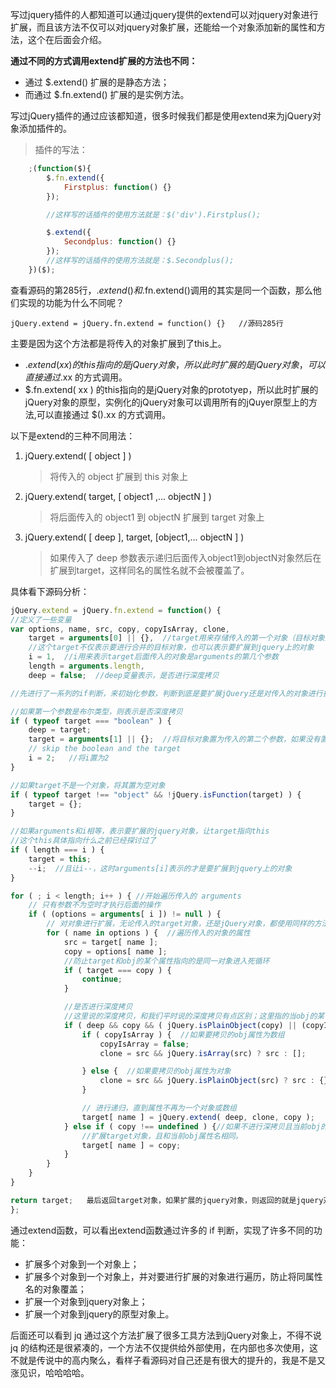 写过jquery插件的人都知道可以通过jquery提供的extend可以对jquery对象进行扩展，而且该方法不仅可以对jquery对象扩展，还能给一个对象添加新的属性和方法，这个在后面会介绍。

**通过不同的方式调用extend扩展的方法也不同：**

- 通过 $.extend() 扩展的是静态方法；
- 而通过 $.fn.extend() 扩展的是实例方法。


写过jQuery插件的通过应该都知道，很多时候我们都是使用extend来为jQuery对象添加插件的。
> 插件的写法：

```javascript
	;(function($){
		$.fn.extend({
			Firstplus: function() {}
		});

		//这样写的话插件的使用方法就是：$('div').Firstplus();

		$.extend({
			Secondplus: function() {}
		});
		//这样写的话插件的使用方法就是：$.Secondplus();
	})($);
```


查看源码的第285行，$.extend()和$.fn.extend()调用的其实是同一个函数，那么他们实现的功能为什么不同呢？

    jQuery.extend = jQuery.fn.extend = function() {}   //源码285行

主要是因为这个方法都是将传入的对象扩展到了this上。

- $.extend( xx ) 的this指向的是jQuery对象，所以此时扩展的是jQuery对象，可以直接通过$.xx 的方式调用。
- $.fn.extend( xx ) 的this指向的是jQuery对象的prototyep，所以此时扩展的jQuery对象的原型，实例化的jQuery对象可以调用所有的jQuyer原型上的方法,可以直接通过 $().xx 的方式调用。



以下是extend的三种不同用法：

1. jQuery.extend(  [ object ] )
	>将传入的 object 扩展到 this 对象上

2. jQuery.extend( target, [ object1 ,... objectN ] )
	>将后面传入的 object1 到 objectN 扩展到 target 对象上

3. jQuery.extend( [ deep ], target, [object1,... objectN ] )
	>如果传入了 deep 参数表示递归后面传入object1到objectN对象然后在扩展到target，这样同名的属性名就不会被覆盖了。

具体看下源码分析：

```javascript
jQuery.extend = jQuery.fn.extend = function() {
//定义了一些变量
var options, name, src, copy, copyIsArray, clone,
	target = arguments[0] || {},  //target用来存储传入的第一个对象（目标对象）
	//这个target不仅表示要进行合并的目标对象，也可以表示要扩展到jquery上的对象
	i = 1,  //i用来表示target后面传入的对象是arguments的第几个参数
	length = arguments.length,   
	deep = false;  //deep变量表示，是否进行深度拷贝

//先进行了一系列的if判断，来初始化参数，判断到底是要扩展jQuery还是对传入的对象进行扩展

//如果第一个参数是布尔类型，则表示是否深度拷贝
if ( typeof target === "boolean" ) {
	deep = target;
	target = arguments[1] || {};  //将目标对象置为传入的第二个参数，如果没有置为空对象
	// skip the boolean and the target
	i = 2;   //将i置为2
}

//如果target不是一个对象，将其置为空对象
if ( typeof target !== "object" && !jQuery.isFunction(target) ) {
	target = {};
}

//如果arguments和i相等，表示要扩展的jquery对象，让target指向this
//这个this具体指向什么之前已经探讨过了
if ( length === i ) {  
	target = this;
	--i;  //且让i--，这时arguments[i]表示的才是要扩展到jquery上的对象
}

for ( ; i < length; i++ ) { //开始遍历传入的 arguments
	// 只有参数不为空时才执行后面的操作
	if ( (options = arguments[ i ]) != null ) {
		// 对对象进行扩展，无论传入的target对象，还是jQuery对象，都使用同样的方法进行扩展
		for ( name in options ) {  //遍历传入的对象的属性
			src = target[ name ];
			copy = options[ name ];
			//防止target和obj的某个属性指向的是同一对象进入死循环
			if ( target === copy ) {  
				continue;
			}

			//是否进行深度拷贝
			//这里说的深度拷贝，和我们平时说的深度拷贝有点区别；这里指的当obj的某个属性是一个对象时，是否对这个属性继续遍历，如果不进行遍历的话，会直接覆盖target对象的同名属性
			if ( deep && copy && ( jQuery.isPlainObject(copy) || (copyIsArray = jQuery.isArray(copy)) ) ) {
				if ( copyIsArray ) {  //如果要拷贝的obj属性为数组
					copyIsArray = false;
					clone = src && jQuery.isArray(src) ? src : [];

				} else {  //如果要拷贝的obj属性为对象
					clone = src && jQuery.isPlainObject(src) ? src : {};
				}

				// 进行递归，直到属性不再为一个对象或数组
				target[ name ] = jQuery.extend( deep, clone, copy );
			} else if ( copy !== undefined ) {//如果不进行深拷贝且当前obj的属性不为空
				//扩展target对象，且和当前obj属性名相同。
				target[ name ] = copy;
			}
		}
	}
}

return target;   最后返回target对象，如果扩展的jquery对象，则返回的就是jquery对象
};
```



通过extend函数，可以看出extend函数通过许多的 if 判断，实现了许多不同的功能：
- 扩展多个对象到一个对象上；
- 扩展多个对象到一个对象上，并对要进行扩展的对象进行遍历，防止将同属性名的对象覆盖；
- 扩展一个对象到jquery对象上；
- 扩展一个对象到jquery的原型对象上。


后面还可以看到 jq 通过这个方法扩展了很多工具方法到jQuery对象上，不得不说 jq 的结构还是很紧凑的，一个方法不仅提供给外部使用，在内部也多次使用，这不就是传说中的高内聚么，看样子看源码对自己还是有很大的提升的，我是不是又涨见识，哈哈哈哈。